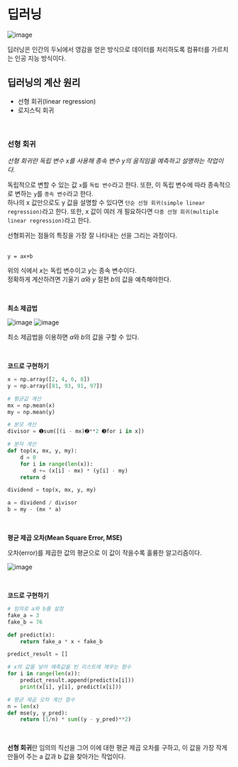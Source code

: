 # 딥러닝

![image](https://thebook.io/img/080324/018.jpg)

딥러닝은 인간의 두뇌에서 영감을 얻은 방식으로 데이터를 처리하도록 컴퓨터를 가르치는 인공 지능 방식이다.


## 딥러닝의 계산 원리
- 선형 회귀(linear regression)
- 로지스틱 회귀

<br>

### 선형 회귀

*선형 회귀란 독립 변수 x를 사용해 종속 변수 y의 움직임을 예측하고 설명하는 작업이다.*   

독립적으로 변할 수 있는 값 `x`를 `독립 변수`라고 한다. 또한, 이 독립 변수에 따라 종속적으로 변하는 `y`를 `종속 변수`라고 한다.    
하나의 x 값만으로도 y 값을 설명할 수 있다면 `단순 선형 회귀(simple linear regression)`라고 한다. 또한, x 값이 여러 개 필요하다면 `다중 선형 회귀(multiple linear regression)`라고 한다.

선형회귀는 점들의 특징을 가장 잘 나타내는 선을 그리는 과정이다.   
<br>

    y = ax+b


위의 식에서 *x*는 독립 변수이고 *y*는 종속 변수이다.  
정확하게 계산하려면 기울기 *a*와 *y* 절편 *b*의 값을 예측해야한다.

<br>

**최소 제곱법**

![image](https://thebook.io/img/080324/fx-44.jpg)
![image](https://thebook.io/img/080324/fx-48.jpg)

최소 제곱법을 이용하면 *a*와 *b*의 값을 구할 수 있다.

<br>

**코드로 구현하기**
```python
x = np.array([2, 4, 6, 8])
y = np.array([81, 93, 91, 97])

# 평균값 계산
mx = np.mean(x)
my = np.mean(y)

# 분모 계산
divisor = ➊sum([(i - mx)➋**2 ➌for i in x])

# 분자 계산
def top(x, mx, y, my):
    d = 0
    for i in range(len(x)):
        d += (x[i] - mx) * (y[i] - my)
    return d

dividend = top(x, mx, y, my)

a = dividend / divisor
b = my - (mx * a)
```
<br>

**평균 제곱 오차(Mean Square Error, MSE)**

오차(error)를 제곱한 값의 평균으로 이 값이 작을수록 훌륭한 알고리즘이다.

![image](https://thebook.io/img/080324/fx-3.jpg)

<br>

**코드로 구현하기**
```python
# 임의로 a와 b를 설정
fake_a = 3
fake_b = 76

def predict(x):
    return fake_a * x + fake_b

predict_result = []

# x의 값을 넣어 예측값을 빈 리스트에 채우는 함수
for i in range(len(x)):
    predict_result.append(predict(x[i]))
    print(x[i], y[i], predict(x[i]))

# 평균 제곱 오차 계산 함수
n = len(x)  
def mse(y, y_pred):
    return (1/n) * sum((y - y_pred)**2)
```

<br>

**선형 회귀**란 임의의 직선을 그어 이에 대한 평균 제곱 오차를 구하고, 이 값을 가장 작게 만들어 주는 a 값과 b 값을 찾아가는 작업이다.